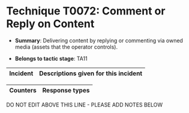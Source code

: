 # Technique T0072: Comment or Reply on Content

* **Summary**: Delivering content by replying or commenting via owned media (assets that the operator controls). 

* **Belongs to tactic stage**: TA11


| Incident | Descriptions given for this incident |
| -------- | -------------------- |



| Counters | Response types |
| -------- | -------------- |


DO NOT EDIT ABOVE THIS LINE - PLEASE ADD NOTES BELOW